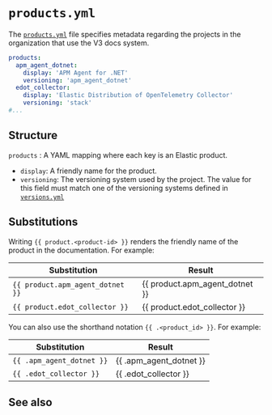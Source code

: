 # `products.yml`

The [`products.yml`](https://github.com/elastic/docs-builder/blob/main/config/products.yml) file specifies metadata regarding the projects in the organization that use the V3 docs system.

```yml
products:
  apm_agent_dotnet:
    display: 'APM Agent for .NET'
    versioning: 'apm_agent_dotnet'
  edot_collector:
    display: 'Elastic Distribution of OpenTelemetry Collector'
    versioning: 'stack'
#...
```

## Structure

`products`
:   A YAML mapping where each key is an Elastic product.
* `display`: A friendly name for the product.
* `versioning`: The versioning system used by the project. The value for this field must match one of the versioning systems defined in [`versions.yml`](https://github.com/elastic/docs-builder/blob/main/config/versions.yml)



## Substitutions

Writing `{{ product.<product-id> }}` renders the friendly name of the product in the documentation. For example:

| Substitution                    | Result |
|---------------------------------|---|
| `{{ product.apm_agent_dotnet }}` |{{ product.apm_agent_dotnet }}  |
| `{{ product.edot_collector }}`           | {{ product.edot_collector }} |

You can also use the shorthand notation `{{ .<product_id> }}`. For example:

| Substitution                    | Result |
|---------------------------------|---|
| `{{ .apm_agent_dotnet }}` |{{ .apm_agent_dotnet }}  |
| `{{ .edot_collector }}`           | {{ .edot_collector }} |


## See also

[](./versions.md)
[](./legacy-url-mappings.md)

